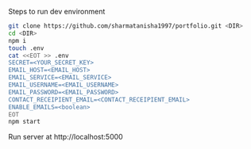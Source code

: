 Steps to run dev environment
```sh
git clone https://github.com/sharmatanisha1997/portfolio.git <DIR>
cd <DIR>
npm i
touch .env
cat <<EOT >> .env
SECRET=<YOUR_SECRET_KEY>
EMAIL_HOST=<EMAIL_HOST>
EMAIL_SERVICE=<EMAIL_SERVICE>
EMAIL_USERNAME=<EMAIL_USERNAME>
EMAIL_PASSWORD=<EMAIL_PASSWORD>
CONTACT_RECEIPIENT_EMAIL=<CONTACT_RECEIPIENT_EMAIL>
ENABLE_EMAILS=<boolean>
EOT
npm start
```

Run server at http://localhost:5000